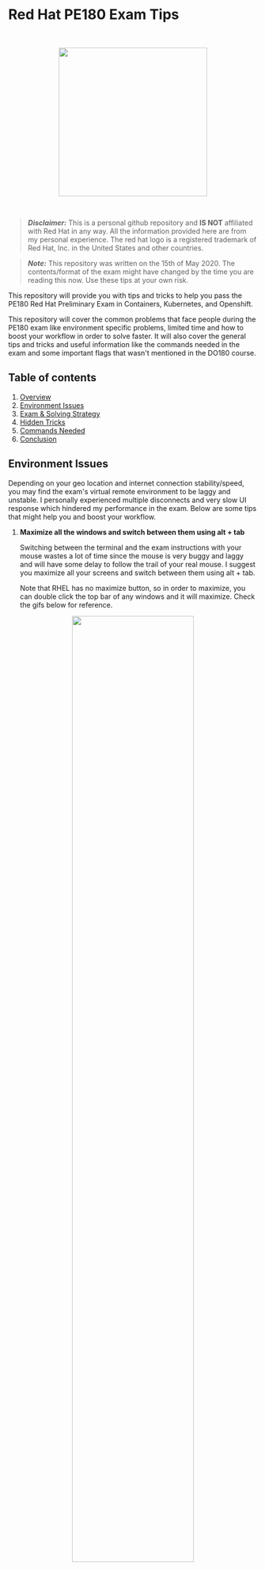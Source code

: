 # Red Hat PE180 Exam Tips

<br>

<p align="center">
    <img width="300px" src="imgs/redhat-logo.png">
</p>

<br>

> ***Disclaimer:*** This is a personal github repository and **IS NOT** affiliated with Red Hat in any way. All the information provided here are from my personal experience. The red hat logo is a registered trademark of Red Hat,
Inc. in the United States and other countries. 

> ***Note:*** This repository was written on the 15th of May 2020. The contents/format of the exam might have changed by the time you are reading this now. Use these tips at your own risk.

This repository will provide you with tips and tricks to help you pass the PE180 Red Hat Preliminary Exam in Containers, Kubernetes, and Openshift. 

This repository will cover the common problems that face people during the PE180 exam like environment specific problems, limited time and how to boost your workflow in order to solve faster. It will also cover the general tips and tricks and useful information like the commands needed in the exam and some important flags that wasn't mentioned in the DO180 course.

## Table of contents

1. [Overview](#Red-Hat-PE180-Exam-Tips)
2. [Environment Issues](#Environment-Issues)
3. [Exam & Solving Strategy](#Exam-&-Solving-Strategy)
4. [Hidden Tricks](#Hidden-Tricks)
5. [Commands Needed](#Commands-Needed)
6. [Conclusion](#Conclusion)

## Environment Issues

Depending on your geo location and internet connection stability/speed, you may find the exam's virtual remote environment to be laggy and unstable. I personally experienced multiple disconnects and very slow UI response which hindered my performance in the exam. Below are some tips that might help you and boost your workflow.

1. **Maximize all the windows and switch between them using alt + tab**

    Switching between the terminal and the exam instructions with your mouse wastes a lot of time since the mouse is very buggy and laggy and will have some delay to follow the trail of your real mouse. I suggest you maximize all your screens and switch between them using alt + tab.

    Note that RHEL has no maximize button, so in order to maximize, you can double click the top bar of any windows and it will maximize. Check the gifs below for reference.


<p align="center">
    <img width="70%" src="imgs/double_click.gif">
</p>

<p align="center">
    <img width="70%" src="imgs/alt_tab.gif">
</p>
<br>

2. **Use gedit for editing text files (dockerfiles and shell scripts)**

    Throughout the exam, you will be asked to edit dockerfiles and shell scripts. Use gedit to create/modify these files. gedit is a GUI-based text editor that will make your workflow much easier compared to vim or nano. To use it, type the following in ur terminal:

        gedit <filename>
    
    This will open the file specified in the command argument. gedit will allow you to use the normal saving/copying/pasting shortcuts we all know. Check the gif below for reference.

    *Hint: You can use CTRL + S to save then CTRL + Q to close the gedit. This will save you some time.*

<p align="center">
    <img width="70%" src="imgs/gedit.gif">
</p>
<br>

3. **Use [CTRL + Shift + C] and [CTRL + Shift + V] to copy and paste inside the terminal**

    You should use copy and paste as much as you can in this exam. It's full of long container image names, environment variables and long dockerfile commands. The normal **CTRL + C** and **CTRL + V** works in the browser and in gedit. But in the terminal, they don't work so make sure you use **CTRL + SHIFT + C** and **CTRL + SHIFT + V**. This way you won't have to spend much time writing long commands and instructions manually. It will also save you from typos!


## Exam & Solving Strategy

In this section, I'll share how I tackled the questions and talk briefly about each question and share some general tips. Note that some of the questions below contain hidden tricks that I will be discussing in the next section. 

1. **Start with Q1, Q2 & Q5 (in the same order) then attempt Q3 & Q4**

    Questions 1, 2 and 5 are all regarding the same container image and they depend on each other so it's better if you finish them all at first then attempt Q3 and Q4. This will ensure that even if you didn't have enough time to finish Q3 & Q4, you would at least have finished more than 50% of the exam which will increase ur chance in succeeding.

2. **Read the instructions from the web browser not from the shell script**

    In some questions, you will be instructed to navigate to a certain directory and modify a shell script. Some of these shell scripts contain instructions as well. It is advised to take your instructions only from the web browser because I have noticed that some of the instructions written inside the shell scripts were missing, vague and confusing. So please stick to the web browser for instructions.

3. **Question one**

    In this question, you will be asked to navigate to a directory that has a dockerfile. Your job will be to successfully build that dockerfile into a docker image. **BEWARE** that questions 2 and 5 depend on the correctness of this question, so if you mess up this question, your chances of passing the exam will be very low.

    The dockerfile you're supposed to edit already has lots of commands written for you. The real challenge is where to put your new commands inside this dockerfile. One thing that I have found useful were the comments written inside the dockerfile, they should roughly give you an idea about where each command should go.

    One final note. Some instructions might give you the feeling that we need to use the command `WORKDIR` but **DONT** use it. The working directory is already configured for us. If you change it, chances are the dockerfile will not build successfully.

    After editing the dockerfile, you should attempt to build it. If the build was successful, don't test the image and make a container out of it because you will be asked to do that in question 2. It will be redundant and a waste of time if you test your image twice.

4. **Question two**

    In this question, you will be testing what you did in question 1. You will be asked to navigate somewhere and modify 3 existing shell scripts (.sh).

    > ***Hint:*** the commands below will be written inside the .sh file not in the terminal directly

    In the first .sh file, you are asked to write a command that would start a container with specific flags and configurations. This should be easy as it looks like most of the stuff in the DO180 labs. After editing save the .sh file, save and exit.

    In the second .sh file, you are asked to write a command that would print out the last 10 lines of the logs of a certain container. After editing save the .sh file, save and exit. To get the last 10 lines of the logs of a certain container, use the command below

        sudo podman logs --tail=10 <container name>

    In the third .sh file, you are asked to write two commands that would run after each other. One command to stop a running container and another command to remove that container.

    After finishing all the .sh files, run them in the following order:
    1. The start script
    2. The logs script
    3. The stop/remove script

    *To run a .sh script, use the format below in your terminal:*

        ./<file name>.sh


5. **Question five**

    In this question, the first part asks you to tag the image you built in question 1 with a certain tag and push it to a local registry that is given to you. This should be easy because we did it multiple times in the labs of DO180.

    The second part asks you to save the newly tagged image as a .tar file to a **specific location**. You can do so by using the following command:

        sudo podman save -o <output_file_name>.tar <name of the image to be save>

6. **Questions three & four**

    These two questions are almost identical. They both will ask you to modify two separate .sh files (shell scripts) in two different directories. In both questions, the .sh files should create new containers with specific flags, configurations and images that are given to us.

    Q3 asks us to run a database container, and Q4 asks us to run a wordpress container that connects to the database of Q3.

    Note that you will find two Dockerfiles. One in Q3's directory and another in Q4's directory, **DO NOT ATTEMPT** to build them! They are just there to mislead you. Act as if the dockerfiles aren't there, just open the shell scripts and edit them according to the instructions in the web browser and write the name of the image as given and the image will be pulled from an external registry, you don't need to build the dockerfile to get the image.

    Also note in the `sudo podman run` command of **BOTH** questions, include the flag --pod as instructed in Q3. If you don't do so, the wordpress container will not run as it will not be able to connect to the database.

    Finally, when you're running the two shell scripts, make sure you run the shell script of Q3 first then the shell script of Q4.

## Hidden Tricks

In this section, I'll cover some of the tricks that are part of the questions above.

1. **Dockerfiles does not copy files from outside the build context**

    This means that the dockerfile will only copy files that are in the same directory as it resides. In other words, you can't use an absolute host file path in your `COPY` or `ADD` commands.
    
    In question 1, you are asked to copy a zip file from the host to the container in the building process. The zip file is not originally in the same directory as the dockerfile. If you use the following to copy the zip file, the build will fail

        ADD /.../.../<file name>.zip <destination dir>
        
        or

        COPY /.../.../<file name>.zip <destination dir>

    Alternatively, you should copy the zip file from it's location to the same location as the dockerfile before attempting to build it and then you would use the following format since the zip file is in the build context.

        ADD <file name>.zip <destination dir>
        
        or

        COPY <file name>.zip <destination dir>
   

2. **The ADD command does not unpack zip files automatically**

    We learned in the DO180 course that the `ADD` command copies and unpacks compressed files. But it turns out that it works with some of the formats only like .tar and .tar.gz but it doesn't work with .zip files.

    In question 1, you are asked to copy a zip file from the host to the container in the building process. Using the `ADD` command alone will be useless and will result in the failure of the build.

    To unzip the file, we should run the command `unzip` directly after copying the zip file. I personally used the `COPY` command since the `ADD` command won't grant me any extra benefits. The two commands together should look like this

        COPY <file name>.zip <destination dir>
        RUN unzip <file name>.zip        

## Commands Needed

Below is a list of commands that you need to be **AWARE OF** because you will **NEED THEM** to pass this exam. Make sure to check each command's manual page and see each flag and what they do. Also note that the `man` and `--help` options are available in the exam, so you don't need to memorize them. Just know them and if you forget something you could `--help` it in the exam.

- **sudo podman run** | creates a container
    - -d runs in the background
    - --name sets the name
    - -p expose ports to host machine
    - -e sets env variables

- **sudo podman build**| builds a dockerfile and produces an image

- **sudo podman tag** | tags an image

- **sudo podman save** | saves an image
    - -o specifies the output file name

- **sudo podman logs** | shows the logs
    - --tail use it if u wanna see the last X lines of the logs

- **sudo podman rm** | removes the container

- **sudo podman stop** | stops the container

- **sudo podman push** | pushes the image to an image registry

## Conclusion

I hope these tips were helpful and I wish you all to pass your exams and be certified as soon as possible. Stay safe and feel free to contact me @ youssef.negm@ibm.com or catch me at slack for any inquires.


